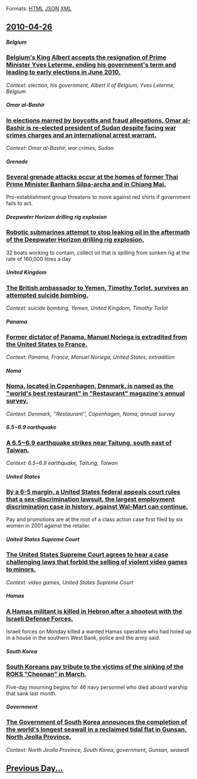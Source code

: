 
Formats: [HTML](2010/04/26/index.html)  [JSON](2010/04/26/index.json)  [XML](2010/04/26/index.xml)  

## [2010-04-26](/news/2010/04/26/index.md)

##### Belgium
### [ Belgium's King Albert accepts the resignation of Prime Minister Yves Leterme, ending his government's term and leading to early elections in June 2010. ](/news/2010/04/26/belgium-s-king-albert-accepts-the-resignation-of-prime-minister-yves-leterme-ending-his-government-s-term-and-leading-to-early-elections-i.md)
_Context: election, his government, Albert II of Belgium, Yves Leterme, Belgium_

##### Omar al-Bashir
### [In elections marred by boycotts and fraud allegations, Omar al-Bashir is re-elected president of Sudan despite facing war crimes charges and an international arrest warrant. ](/news/2010/04/26/in-elections-marred-by-boycotts-and-fraud-allegations-omar-al-bashir-is-re-elected-president-of-sudan-despite-facing-war-crimes-charges-and.md)
_Context: Omar al-Bashir, war crimes, Sudan_

##### Grenade
### [ Several grenade attacks occur at the homes of former Thai Prime Minister Banharn Silpa-archa and in Chiang Mai. ](/news/2010/04/26/several-grenade-attacks-occur-at-the-homes-of-former-thai-prime-minister-banharn-silpa-archa-and-in-chiang-mai.md)
Pro-establishment group threatens to move against red shirts if government fails to act.

##### Deepwater Horizon drilling rig explosion
### [ Robotic submarines attempt to stop leaking oil in the aftermath of the Deepwater Horizon drilling rig explosion. ](/news/2010/04/26/robotic-submarines-attempt-to-stop-leaking-oil-in-the-aftermath-of-the-deepwater-horizon-drilling-rig-explosion.md)
32 boats working to contain, collect oil that is spilling from sunken rig at the rate of 160,000 litres a day

##### United Kingdom
### [The British ambassador to Yemen, Timothy Torlot, survives an attempted suicide bombing. ](/news/2010/04/26/the-british-ambassador-to-yemen-timothy-torlot-survives-an-attempted-suicide-bombing.md)
_Context: suicide bombing, Yemen, United Kingdom, Timothy Torlot_

##### Panama
### [Former dictator of Panama, Manuel Noriega is extradited from the United States to France. ](/news/2010/04/26/former-dictator-of-panama-manuel-noriega-is-extradited-from-the-united-states-to-france.md)
_Context: Panama, France, Manuel Noriega, United States, extradition_

##### Noma
### [Noma, located in Copenhagen, Denmark, is named as the "world's best restaurant" in "Restaurant" magazine's annual survey. ](/news/2010/04/26/noma-located-in-copenhagen-denmark-is-named-as-the-world-s-best-restaurant-in-restaurant-magazine-s-annual-survey.md)
_Context: Denmark, ''Restaurant'', Copenhagen, Noma, annual survey_

##### 6.5~6.9 earthquake
### [ A 6.5~6.9 earthquake strikes near Taitung, south east of Taiwan. ](/news/2010/04/26/a-6-5-6-9-earthquake-strikes-near-taitung-south-east-of-taiwan.md)
_Context: 6.5~6.9 earthquake, Taitung, Taiwan_

##### United States
### [By a 6-5 margin, a United States federal appeals court rules that a sex-discrimination lawsuit, the largest employment discrimination case in history, against Wal-Mart can continue. ](/news/2010/04/26/by-a-6-5-margin-a-united-states-federal-appeals-court-rules-that-a-sex-discrimination-lawsuit-the-largest-employment-discrimination-case-i.md)
Pay and promotions are at the root of a class action case first filed by six women in 2001 against the retailer.

##### United States Supreme Court
### [ The United States Supreme Court agrees to hear a case challenging laws that forbid the selling of violent video games to minors. ](/news/2010/04/26/the-united-states-supreme-court-agrees-to-hear-a-case-challenging-laws-that-forbid-the-selling-of-violent-video-games-to-minors.md)
_Context: video games, United States Supreme Court_

##### Hamas
### [A Hamas militant is killed in Hebron after a shootout with the Israeli Defense Forces. ](/news/2010/04/26/a-hamas-militant-is-killed-in-hebron-after-a-shootout-with-the-israeli-defense-forces.md)
Israeli forces on Monday killed a wanted Hamas operative who had holed up in a house in the southern West Bank, police and the army said.

##### South Korea
### [ South Koreans pay tribute to the victims of the sinking of the ROKS "Cheonan" in March. ](/news/2010/04/26/south-koreans-pay-tribute-to-the-victims-of-the-sinking-of-the-roks-cheonan-in-march.md)
Five-day mourning begins for 46 navy personnel who died aboard warship that sank last month.

##### Government
### [ The Government of South Korea announces the completion of the world's longest seawall in a reclaimed tidal flat in Gunsan, North Jeolla Province. ](/news/2010/04/26/the-government-of-south-korea-announces-the-completion-of-the-worldas-longest-seawall-in-a-reclaimed-tidal-flat-in-gunsan-north-jeolla-p.md)
_Context: North Jeolla Province, South Korea, government, Gunsan, seawall_

## [Previous Day...](/news/2010/04/25/index.md)

